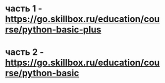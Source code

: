 # часть 1 - https://go.skillbox.ru/education/course/python-basic-plus
# часть 2 - https://go.skillbox.ru/education/course/python-basic

 
